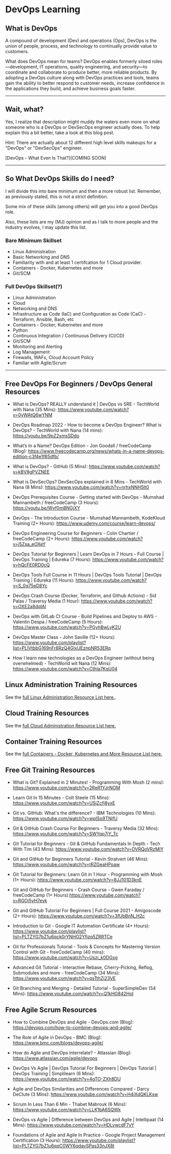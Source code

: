# DevOps Learning

## What is DevOps

A compound of development (Dev) and operations (Ops), DevOps is the union of people, process, and technology to continually provide value to customers.

What does DevOps mean for teams? DevOps enables formerly siloed roles—development, IT operations, quality engineering, and security—to coordinate and collaborate to produce better, more reliable products. By adopting a DevOps culture along with DevOps practices and tools, teams gain the ability to better respond to customer needs, increase confidence in the applications they build, and achieve business goals faster.

---

## Wait, what?

Yes, I realize that description might muddy the waters even more on what someone who is a DevOps or DevSecOps engineer actually does. To help explain this a bit better, take a look at this blog post. 

Hint: There are actually about 12 different high level skills makeups for a "DevOps" or "DevSecOps" engineer.

[DevOps - What Even Is That?](COMING SOON)

---
## So What DevOps Skills do I need?

I will divide this into bare minimum and then a more robust list. Remember, as previously stated, this is not a strict definition. 

Some mix of these skills (among others) will get you into a good DevOps role. 

Also, these lists are my (MJ) opinion and as I talk to more people and the industry evolves, I may update this list.

### Bare Minimum Skillset

- Linux Administration
- Basic Networking and DNS
- Familiarity with and at least 1 certifcation for 1 Cloud provider.
- Containers - Docker, Kubernetes and more
- Git/SCM

### Full DevOps Skillset(?)

- Linux Administration
- Cloud
- Networking and DNS
- Infrastructure as Code (IaC) and Configuration as Code (CaC) - Terraform, Ansible, Bash, etc
- Containers - Docker, Kubernetes and more
- Python
- Continuous Integration / Continuous Delivery (CI/CD)
- Git/SCM
- Monitoring and Alerting
- Log Management
- Firewalls, WAFs, Cloud Account Policy
- Familiar with Agile/Scrum

---

## Free DevOps For Beginners / DevOps General Resources

- What is DevOps? REALLY understand it | DevOps vs SRE - TechWorld with Nana (35 Mins): https://www.youtube.com/watch?v=0yWAtQ6wYNM

- DevOps Roadmap 2022 - How to become a DevOps Engineer? What is DevOps? - TechWorld with Nana (14 mins): https://youtu.be/9pZ2xmsSDdo

- What’s In a Name? DevOps Edition - Jon Goodall / freeCodeCamp (Blog): https://www.freecodecamp.org/news/whats-in-a-name-devops-edition-c3f4e1f85dfb/

- What is DevOps? - GitHub (5 Mins): https://www.youtube.com/watch?v=kBV8gPVZNEE

- What is DevSecOps? DevSecOps explained in 8 Mins - TechWorld with Nana (8 Mins): https://www.youtube.com/watch?v=nrhxNNH5lt0

- DevOps Prerequisites Course - Getting started with DevOps - Mumshad Mannambeth / freeCodeCamp (3 Hours): https://youtu.be/Wvf0mBNGjXY

- DevOps - The Introduction Course - Mumshad Mannambeth, KodeKloud Training (2+ Hours): https://www.udemy.com/course/learn-devops/

- DevOps Engineering Course for Beginners - Colin Chartier / freeCodeCamp (2+ Hours): https://www.youtube.com/watch?v=j5Zsa_eOXeY

- DevOps Tutorial for Beginners | Learn DevOps in 7 Hours - Full Course | DevOps Training | Edureka (7 Hours): https://www.youtube.com/watch?v=hQcFE0RD0cQ

- DevOps Tools Full Course in 11 Hours | DevOps Tools Tutorial | DevOps Training | Edureka (11 Hours): https://www.youtube.com/watch?v=S_0q75eD8Yc

- DevOps Crash Course (Docker, Terraform, and Github Actions) - Sid Palas / Traversy Media (1 Hour): https://www.youtube.com/watch?v=OXE2a8dqIAI

- DevOps with GitLab CI Course - Build Pipelines and Deploy to AWS - Valentin Despa / freeCodeCamp (5 Hours): https://www.youtube.com/watch?v=PGyhBwLyK2U

- DevOps Master Class - John Saville (12+ Hours): https://www.youtube.com/playlist?list=PLlVtbbG169nFr8RzQ4GIxUEznpNR53ERq

- How I learn new technologies as a DevOps Engineer (without being overwhelmed) - TechWorld wit Nana (12 Mins): https://www.youtube.com/watch?v=Cthla7KqU04

## Linux Administration Training Resources

See the [full Linux Administration Resource List here.](/topics/system-administration/linux/README.md).

## Cloud Training Resources

See the [full Cloud Administration Resource List here.](/topics/cloud/README.md)

## Container Training Resources

See the [full Containers - Docker, Kubernetes and More Resource List here.](/topics/containers/README.md)

## Free Git Training Resources

- What is Git? Explained in 2 Minutes! - Programming With Mosh (2 mins): https://www.youtube.com/watch?v=2ReR1YJrNOM

- Learn Git In 15 Minutes - Colt Steele (15 Mins): https://www.youtube.com/watch?v=USjZcfj8yxE

- Git vs. GitHub: What's the difference? - IBM Technologies (10 Mins): https://www.youtube.com/watch?v=wpISo9TNjfU

- Git & GitHub Crash Course For Beginners - Traversy Media (32 Mins): https://www.youtube.com/watch?v=SWYqp7iY_Tc

- Git Tutorial for Beginners - Git & GitHub Fundamentals In Depth - Tech With Tim (43 Mins): https://www.youtube.com/watch?v=DVRQoVRzMIY

- Git and GitHub for Beginners Tutorial - Kevin Stratvert (46 Mins): https://www.youtube.com/watch?v=tRZGeaHPoaw

- Git Tutorial for Beginners: Learn Git in 1 Hour - Programming with Mosh (1+ Hours): https://www.youtube.com/watch?v=8JJ101D3knE

- Git and GitHub for Beginners - Crash Course - Gwen Faraday / freeCodeCamp (1+ Hours):https://www.youtube.com/watch?v=RGOj5yH7evk

- Git and GitHub Tutorial For Beginners | Full Course 2021 - Amigoscode (2+ Hours): https://www.youtube.com/watch?v=3fUbBnN_H2c

- Introduction to Git - Google IT Automation Certificate (4+ Hours): https://www.youtube.com/playlist?list=PLTZYG7bZ1u6qck0rYNHO2Yfjzq5ZRRTCe

- Git for Professionals Tutorial - Tools & Concepts for Mastering Version Control with Git - freeCodeCamp (40 mins): https://www.youtube.com/watch?v=Uszj_k0DGsg

- Advanced Git Tutorial - Interactive Rebase, Cherry-Picking, Reflog, Submodules and more - freeCodeCamp (34 Mins): https://www.youtube.com/watch?v=qsTthZi23VE

- Git Branching and Merging - Detailed Tutorial - SuperSimpleDev (54 Mins): https://www.youtube.com/watch?v=Q1kHG842HoI

## Free Agile Scrum Resources

- How to Combine DevOps and Agile - DevOps.com (Blog): https://devops.com/how-to-combine-devops-and-agile/

- The Role of Agile in DevOps - BMC (Blog): https://www.bmc.com/blogs/devops-agile/

- How do Agile and DevOps interrelate? - Atlassian (Blog): https://www.atlassian.com/agile/devops

- DevOps Vs Agile | DevOps Tutorial For Beginners | DevOps Tutorial | DevOps Training | Simplilearn (6 Mins): https://www.youtube.com/watch?v=4gTO-ZXh8DU

- Agile and DevOps Similarities and Differences Compared - Darcy DeClute (3 Mins): https://www.youtube.com/watch?v=H4iXdQKLKsw

- Scrum In Less Than 6 Min - Thabet Mabrouk (6 Mins): https://www.youtube.com/watch?v=LLK1bA6SQWk

- DevOps vs Agile | Difference between DevOps and Agile | Intellipaat (14 Mins): https://www.youtube.com/watch?v=HDLvwcdF7yY

- Foundations of Agile and Agile In Practice - Google Project Management Certification (3 Hours): https://www.youtube.com/playlist?list=PLTZYG7bZ1u6qqC0WY6qdavSPas33nJX8t
